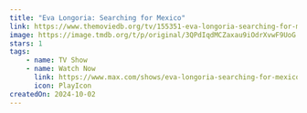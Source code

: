 ```yaml
---
title: "Eva Longoria: Searching for Mexico"
link: https://www.themoviedb.org/tv/155351-eva-longoria-searching-for-mexico
image: https://image.tmdb.org/t/p/original/3QPdIqdMCZaxau9iOdrXvwF9UoG.jpg
stars: 1
tags:
    - name: TV Show
    - name: Watch Now
      link: https://www.max.com/shows/eva-longoria-searching-for-mexico/9ea3dc54-cd41-4d97-b592-29911903c3a7
      icon: PlayIcon
createdOn: 2024-10-02
---
```

